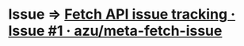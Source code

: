 # Issue => [Fetch API issue tracking · Issue #1 · azu/meta-fetch-issue](https://github.com/azu/meta-fetch-issue/issues/1 "Fetch API issue tracking · Issue #1 · azu/meta-fetch-issue")
